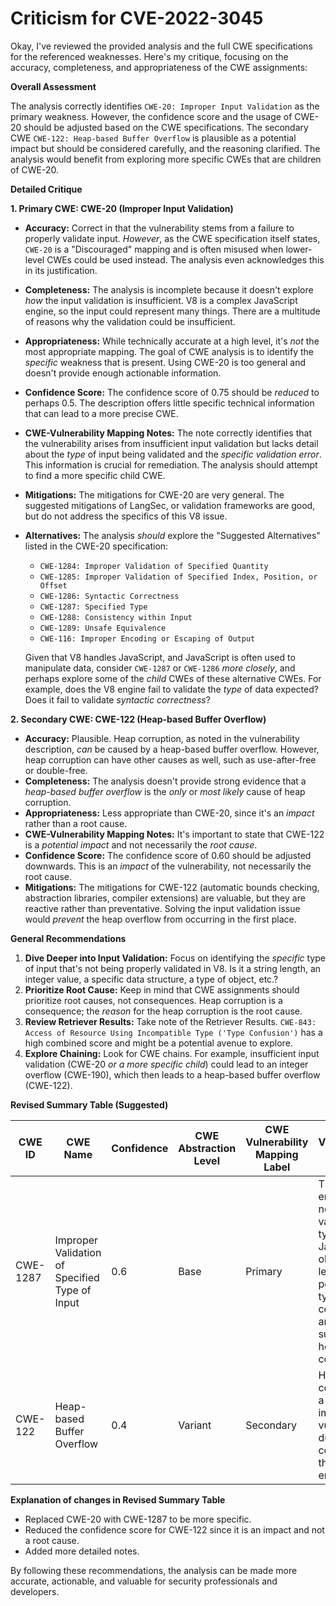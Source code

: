 # Criticism for CVE-2022-3045

Okay, I've reviewed the provided analysis and the full CWE specifications for the referenced weaknesses. Here's my critique, focusing on the accuracy, completeness, and appropriateness of the CWE assignments:

**Overall Assessment**

The analysis correctly identifies `CWE-20: Improper Input Validation` as the primary weakness. However, the confidence score and the usage of CWE-20 should be adjusted based on the CWE specifications.  The secondary CWE `CWE-122: Heap-based Buffer Overflow` is plausible as a potential impact but should be considered carefully, and the reasoning clarified. The analysis would benefit from exploring more specific CWEs that are children of CWE-20.

**Detailed Critique**

**1. Primary CWE: CWE-20 (Improper Input Validation)**

*   **Accuracy:** Correct in that the vulnerability stems from a failure to properly validate input. *However*, as the CWE specification itself states, `CWE-20` is a "Discouraged" mapping and is often misused when lower-level CWEs could be used instead. The analysis even acknowledges this in its justification.
*   **Completeness:**  The analysis is incomplete because it doesn't explore *how* the input validation is insufficient. V8 is a complex JavaScript engine, so the input could represent many things. There are a multitude of reasons why the validation could be insufficient.
*   **Appropriateness:** While technically accurate at a high level, it's *not* the most appropriate mapping.  The goal of CWE analysis is to identify the *specific* weakness that is present. Using CWE-20 is too general and doesn't provide enough actionable information.
*   **Confidence Score:**  The confidence score of 0.75 should be *reduced* to perhaps 0.5. The description offers little specific technical information that can lead to a more precise CWE.
*   **CWE-Vulnerability Mapping Notes:** The note correctly identifies that the vulnerability arises from insufficient input validation but lacks detail about the *type* of input being validated and the *specific validation error*. This information is crucial for remediation. The analysis should attempt to find a more specific child CWE.
*   **Mitigations:** The mitigations for CWE-20 are very general. The suggested mitigations of LangSec, or validation frameworks are good, but do not address the specifics of this V8 issue.
*   **Alternatives:** The analysis *should* explore the "Suggested Alternatives" listed in the CWE-20 specification:

    *   `CWE-1284: Improper Validation of Specified Quantity`
    *   `CWE-1285: Improper Validation of Specified Index, Position, or Offset`
    *   `CWE-1286: Syntactic Correctness`
    *   `CWE-1287: Specified Type`
    *   `CWE-1288: Consistency within Input`
    *   `CWE-1289: Unsafe Equivalence`
    *   `CWE-116: Improper Encoding or Escaping of Output`

    Given that V8 handles JavaScript, and JavaScript is often used to manipulate data, consider `CWE-1287` or `CWE-1286` *more closely*, and perhaps explore some of the *child* CWEs of these alternative CWEs. For example, does the V8 engine fail to validate the *type* of data expected? Does it fail to validate *syntactic correctness*?

**2. Secondary CWE: CWE-122 (Heap-based Buffer Overflow)**

*   **Accuracy:** Plausible. Heap corruption, as noted in the vulnerability description, *can* be caused by a heap-based buffer overflow.  However, heap corruption can have other causes as well, such as use-after-free or double-free.
*   **Completeness:** The analysis doesn't provide strong evidence that a *heap-based buffer overflow* is the *only* or *most likely* cause of heap corruption.
*   **Appropriateness:** Less appropriate than CWE-20, since it's an *impact* rather than a root cause.
*   **CWE-Vulnerability Mapping Notes:** It's important to state that CWE-122 is a *potential impact* and not necessarily the *root cause*.
*   **Confidence Score:** The confidence score of 0.60 should be adjusted downwards. This is an *impact* of the vulnerability, not necessarily the root cause.
*   **Mitigations:** The mitigations for CWE-122 (automatic bounds checking, abstraction libraries, compiler extensions) are valuable, but they are reactive rather than preventative. Solving the input validation issue would *prevent* the heap overflow from occurring in the first place.

**General Recommendations**

1.  **Dive Deeper into Input Validation:** Focus on identifying the *specific* type of input that's not being properly validated in V8. Is it a string length, an integer value, a specific data structure, a type of object, etc.?
2.  **Prioritize Root Cause:** Keep in mind that CWE assignments should prioritize root causes, not consequences. Heap corruption is a consequence; the *reason* for the heap corruption is the root cause.
3.  **Review Retriever Results:** Take note of the Retriever Results. `CWE-843: Access of Resource Using Incompatible Type ('Type Confusion')` has a high combined score and might be a potential avenue to explore.
4.  **Explore Chaining:** Look for CWE chains. For example, insufficient input validation (CWE-20 *or a more specific child*) could lead to an integer overflow (CWE-190), which then leads to a heap-based buffer overflow (CWE-122).

**Revised Summary Table (Suggested)**

| CWE ID | CWE Name | Confidence | CWE Abstraction Level | CWE Vulnerability Mapping Label | CWE-Vulnerability Mapping Notes |
|---|---|---|---|---|---|
| CWE-1287 | Improper Validation of Specified Type of Input | 0.6 | Base | Primary | The V8 engine does not properly validate the type of JavaScript objects, leading to potential type confusion and subsequent heap corruption |
| CWE-122 | Heap-based Buffer Overflow | 0.4 | Variant | Secondary | Heap corruption is a potential impact of the vulnerability due to type confusion in the V8 engine. |

**Explanation of changes in Revised Summary Table**

*   Replaced CWE-20 with CWE-1287 to be more specific.
*   Reduced the confidence score for CWE-122 since it is an impact and not a root cause.
*   Added more detailed notes.

By following these recommendations, the analysis can be made more accurate, actionable, and valuable for security professionals and developers.